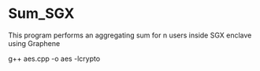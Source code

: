 # Sum_SGX
This program performs an aggregating sum for n users inside SGX enclave using Graphene

g++ aes.cpp -o aes -lcrypto

